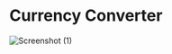 <h1> Currency Converter</h1>

![Screenshot (1)](https://github.com/VanshSutariya/CurrencyConverter/assets/119673252/f3a50424-352c-4604-81a9-ea59fa8d5eb7)
